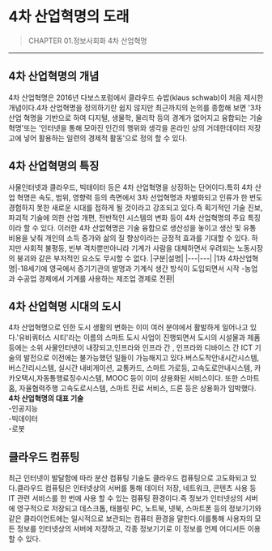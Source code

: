 # 4차 산업혁명의 도래

>CHAPTER 01.정보사회화 4차 산업혁명
***
## 4차 산업혁명의 개념
4차 산업혁명은 2016년 다보스포럼에서 클라우드 슈밥(klaus schwab)이 처음 제시한 개념이다.4차 산업혁명을 정의하기란 쉽지 않지만 최근까지의 논의를 종합해
보면 '3차 산업 혁명을 기반으로 하여 디지털, 생물학, 물리학 등의 경계가 없어지고 융합되는 기술혁명'또는 '인터넷을 통해 모아진 인간의 행위와 생각을 온라인
상의 거데한데이터 저장고에 넣어 활용하는 일련의 경제적 활동'으로 정의 할 수 있다.
## 4차 산업혁명의 특징
사물인터넷과 클라우드, 빅테이터 등은 4차 산업혁명을 상징하는 단어이다.특히 4차 산업 혁명은 속도, 범위, 영향력 등의 측면에서 3차 선업혁명과 차별화되고 인류가 한 번도
경험하지 못한 새로운 시대를 접하게 될 것이라고 강조되고 있다.즉 획기적인 기술 진보, 파괴적 기술에 의한 산업 개편, 전반적인 시스템의 변화 등이 4차 산업혁명의 주요
특징이라 할 수 있다. 이러한 4차 산없혁명은 기술 융합으로 생산성을 놓이고 생산 및 유통 비용을 낮춰 개인의 소득 증가와 삶의 질 향상이라는 긍정적 효과를 기대할 수 있다.
하지만 사회적 불평등, 빈부 격차뿐만아니라 기계가 사람을 대체하면서 우려되는 노동시장의 붕괴와 같은 부저적인 요소도 무시할 수 없다.
|구분|설명|
|---|---|
|1차 4차산업혁명|-18세기에 영국에서 증기기관의 발명과 기계식 생간 방식이 도입되면서 시작  -농업과 수공업 경제에서 기계를 사용하는 제조업 경제로 전환|
## 4차 산업혁명 시대의 도시
4차 산업혁명으로 인한 도시 생활의 변화는 이미 여러 분야에서 활발하게 일어나고 있다.'유비쿼터스 시티'라는 이름의 스마트 도시 사업이 진행되면서 도시의 시설물과 제품 등에는 소위 사물인터넷이 내장되고,인프라와 인프라 간
, 인프라와 디바이스 간 ICT 기술의 발전으로 이전에는 불가능했던 일들이 가능해지고 있다.버스도착안내시간시스템, 버스간리시스템, 실시간 내비게이션, 교통카드, 스마트 가로등, 고속도로안내시스템, 카카오택시,자동통행료징수시스템, MOOC 등이 이미 상용화된 서비스이다.
또한 스마트 홈, 자율협력주행 고속도로시스템, 스마트 진료 서비스, 드론 등은 상용화가 임박했다.  
**4차 산업혁명의 대표 기술**  
-인공지능  
-빅데이터  
-로봇  
## 클라우드 컴퓨팅
최근 인터넷이 발달함에 따라 분산 컴퓨팅 기술도 클라우드 컴퓨팅으로 고도화되고 있다.클라우드 컴퓨팅은 인터넷상의 서버를 통해 데이터 저장, 네트워크, 콘텐츠 사용 등 IT 관련 서비스를 한 번에 사용 할 수 있는 컴퓨팅 환경이다.즉 정보가 인터넷상의 서버에 영구적으로 저장되고 
데스크톱, 태블릿 PC, 노트북, 넷북, 스마트폰 등의 정보기기와 같은 클라이언트에는 일시적으로 보관되는 컴퓨터 환경을 말한다.이를통해 사용자의 모든 정보를 인터넷상의 서버에 저장하고, 각종 정보기기로 이 정보를 언제 어디서든 이용할 수 있다.
